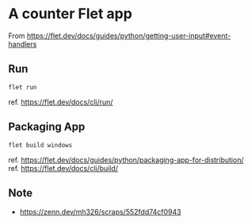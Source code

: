 # A counter Flet app
From https://flet.dev/docs/guides/python/getting-user-input#event-handlers

## Run
```
flet run
```

ref. https://flet.dev/docs/cli/run/

## Packaging App
```
flet build windows
```
  
ref. https://flet.dev/docs/guides/python/packaging-app-for-distribution/  
ref. https://flet.dev/docs/cli/build/

## Note
- https://zenn.dev/mh326/scraps/552fdd74cf0943
